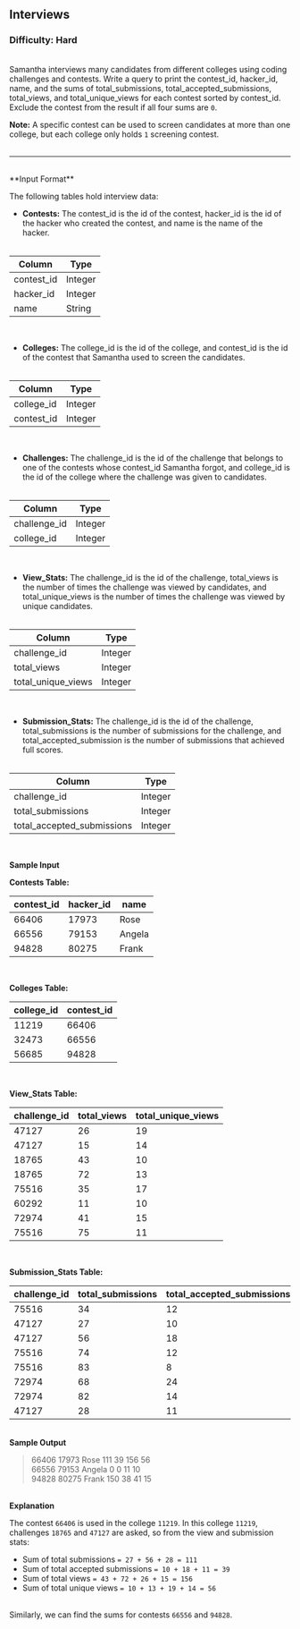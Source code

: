 ## Interviews

### Difficulty: Hard

<br>Samantha interviews many candidates from different colleges using coding challenges and contests. Write a query to print the contest_id, hacker_id, name, and the sums of total_submissions, total_accepted_submissions, total_views, and total_unique_views for each contest sorted by contest_id. Exclude the contest from the result if all four sums are `0`.

**Note:** A specific contest can be used to screen candidates at more than one college, but each college only holds `1` screening contest.
<br><br>
<HR>
<br>**Input Format**<br>

The following tables hold interview data:

- **Contests:** The contest_id is the id of the contest, hacker_id is the id of the hacker who created the contest, and name is the name of the hacker.<br><br>

| Column     | Type    | 
|------------|---------|
| contest_id | Integer |
| hacker_id  | Integer |
| name       | String  |
<br>

- **Colleges:** The college_id is the id of the college, and contest_id is the id of the contest that Samantha used to screen the candidates.<br><br>

| Column     | Type    | 
|------------|---------|
| college_id | Integer |
| contest_id | Integer |
<br>

- **Challenges:** The challenge_id is the id of the challenge that belongs to one of the contests whose contest_id Samantha forgot, and college_id is the id of the college where the challenge was given to candidates.<br><br>

| Column       | Type    | 
|--------------|---------|
| challenge_id | Integer |
| college_id   | Integer |
<br>

- **View_Stats:** The challenge_id is the id of the challenge, total_views is the number of times the challenge was viewed by candidates, and total_unique_views is the number of times the challenge was viewed by unique candidates.<br><br>

| Column             | Type    | 
|--------------------|---------|
| challenge_id       | Integer |
| total_views        | Integer |
| total_unique_views | Integer |
<br>

- **Submission_Stats:** The challenge_id is the id of the challenge, total_submissions is the number of submissions for the challenge, and total_accepted_submission is the number of submissions that achieved full scores.<br><br>

| Column                     | Type    | 
|----------------------------|---------|
| challenge_id               | Integer |
| total_submissions          | Integer |
| total_accepted_submissions | Integer |
<br>

**Sample Input**<br>

**Contests Table:**

| contest_id | hacker_id | name   |
|------------|-----------|--------|
| 66406      | 17973     | Rose   |
| 66556      | 79153     | Angela |
| 94828      | 80275     | Frank  |
<br>

**Colleges Table:**

| college_id | contest_id |
|------------|------------|
| 11219      | 66406      |
| 32473      | 66556      |
| 56685      | 94828      |
<br>

**View_Stats Table:**

| challenge_id | total_views | total_unique_views |
|--------------|-------------|--------------------|
| 47127        | 26          | 19                 |
| 47127        | 15          | 14                 |
| 18765        | 43          | 10                 |
| 18765        | 72          | 13                 |
| 75516        | 35          | 17                 |
| 60292        | 11          | 10                 |
| 72974        | 41          | 15                 |
| 75516        | 75          | 11                 |
<br>

**Submission_Stats Table:**

| challenge_id | total_submissions | total_accepted_submissions |  
|--------------|-------------------|----------------------------|  
| 75516        | 34                | 12                         |  
| 47127        | 27                | 10                         |  
| 47127        | 56                | 18                         |  
| 75516        | 74                | 12                         |  
| 75516        | 83                | 8                          |  
| 72974        | 68                | 24                         |  
| 72974        | 82                | 14                         |  
| 47127        | 28                | 11                         |

<br>**Sample Output**

>66406 17973 Rose 111 39 156 56<br>
66556 79153 Angela 0 0 11 10<br>
94828 80275 Frank 150 38 41 15

<br>**Explanation** 

The contest `66406` is used in the college `11219`. In this college `11219`, challenges `18765` and `47127` are asked, so from the view and submission stats:

- Sum of total submissions
`= 27 + 56 + 28 = 111`
- Sum of total accepted submissions
`= 10 + 18 + 11 = 39`
- Sum of total views 
`= 43 + 72 + 26 + 15 = 156`
- Sum of total unique views
`= 10 + 13 + 19 + 14 = 56`<br><br>

Similarly, we can find the sums for contests `66556` and `94828`.